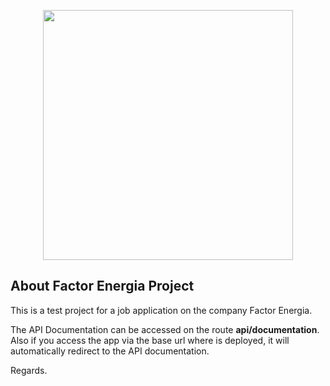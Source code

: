 <p align="center"><a href="https://laravel.com" target="_blank"><img src="https://www.factorenergia.com/wp-content/themes/factorenergia/images/logo.png" width="400"></a></p>

## About Factor Energia Project

This is a test project for a job application on the company Factor Energia. 

The API Documentation can be accessed on the route <b>api/documentation</b>. Also if you access the app via the base url where is deployed, it will automatically redirect to the API documentation.

Regards.

